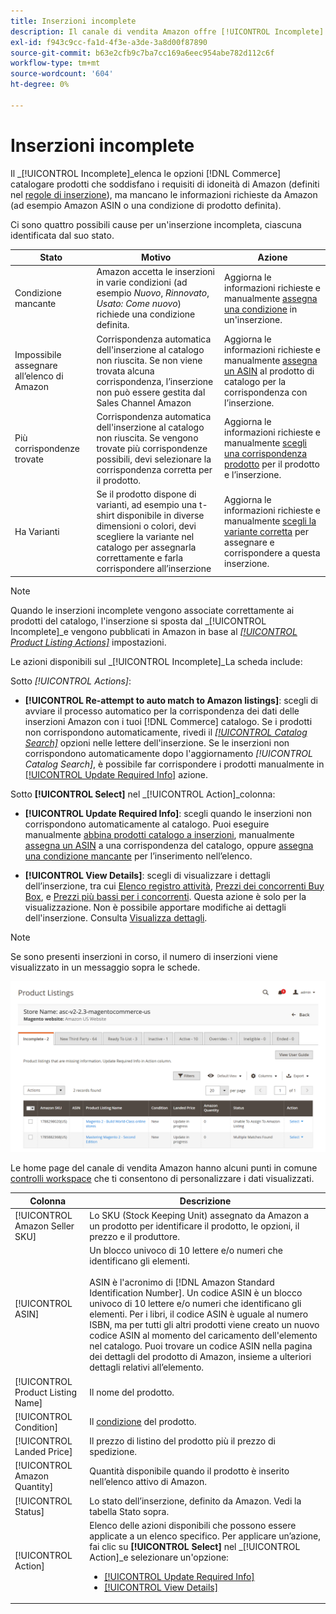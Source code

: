 ```yaml
---
title: Inserzioni incomplete
description: Il canale di vendita Amazon offre [!UICONTROL Incomplete] per identificare e soddisfare i requisiti di idoneità per le inserzioni incomplete in Amazon.
exl-id: f943c9cc-fa1d-4f3e-a3de-3a8d00f87890
source-git-commit: b63e2cfb9c7ba7cc169a6eec954abe782d112c6f
workflow-type: tm+mt
source-wordcount: '604'
ht-degree: 0%

---
```


# Inserzioni incomplete

Il _[!UICONTROL Incomplete]_elenca le opzioni [!DNL Commerce] catalogare prodotti che soddisfano i requisiti di idoneità di Amazon (definiti nel [regole di inserzione](./listing-rules.md)), ma mancano le informazioni richieste da Amazon (ad esempio Amazon ASIN o una condizione di prodotto definita).

Ci sono quattro possibili cause per un&#39;inserzione incompleta, ciascuna identificata dal suo stato.

| Stato | Motivo | Azione |
|--- |--- |--- |
| Condizione mancante | Amazon accetta le inserzioni in varie condizioni (ad esempio _Nuovo_, _Rinnovato_, _Usato: Come nuovo_) richiede una condizione definita. | Aggiorna le informazioni richieste e manualmente [assegna una condizione](./amazon-manually-update-incomplete-listing.md#update-required-info-missing-condition) in un&#39;inserzione. |
| Impossibile assegnare all’elenco di Amazon | Corrispondenza automatica dell&#39;inserzione al catalogo non riuscita. Se non viene trovata alcuna corrispondenza, l’inserzione non può essere gestita dal Sales Channel Amazon | Aggiorna le informazioni richieste e manualmente [assegna un ASIN](./amazon-manually-update-incomplete-listing.md#update-required-info-unable-to-assign-to-amazon-listing) al prodotto di catalogo per la corrispondenza con l’inserzione. |
| Più corrispondenze trovate | Corrispondenza automatica dell&#39;inserzione al catalogo non riuscita. Se vengono trovate più corrispondenze possibili, devi selezionare la corrispondenza corretta per il prodotto. | Aggiorna le informazioni richieste e manualmente [scegli una corrispondenza prodotto](./amazon-manually-update-incomplete-listing.md#update-required-info-multiple-matches-found) per il prodotto e l’inserzione. |
| Ha Varianti | Se il prodotto dispone di varianti, ad esempio una t-shirt disponibile in diverse dimensioni o colori, devi scegliere la variante nel catalogo per assegnarla correttamente e farla corrispondere all’inserzione | Aggiorna le informazioni richieste e manualmente [scegli la variante corretta](./amazon-manually-update-incomplete-listing.md#update-required-info-has-variants) per assegnare e corrispondere a questa inserzione. |

>[!NOTE]
>Quando le inserzioni incomplete vengono associate correttamente ai prodotti del catalogo, l&#39;inserzione si sposta dal _[!UICONTROL Incomplete]_e vengono pubblicati in Amazon in base al [_[!UICONTROL Product Listing Actions]_](./product-listing-actions.md) impostazioni.

Le azioni disponibili sul _[!UICONTROL Incomplete]_La scheda include:

Sotto _[!UICONTROL Actions]_:

- **[!UICONTROL Re-attempt to auto match to Amazon listings]**: scegli di avviare il processo automatico per la corrispondenza dei dati delle inserzioni Amazon con i tuoi [!DNL Commerce] catalogo. Se i prodotti non corrispondono automaticamente, rivedi il [_[!UICONTROL Catalog Search]_](./catalog-search.md) opzioni nelle lettere dell&#39;inserzione. Se le inserzioni non corrispondono automaticamente dopo l&#39;aggiornamento _[!UICONTROL Catalog Search]_, è possibile far corrispondere i prodotti manualmente in [[!UICONTROL Update Required Info]](./amazon-manually-update-incomplete-listing.md#update-required-info-multiple-matches-found) azione.

Sotto **[!UICONTROL Select]** nel _[!UICONTROL Action]_colonna:

- **[!UICONTROL Update Required Info]**: scegli quando le inserzioni non corrispondono automaticamente al catalogo. Puoi eseguire manualmente [abbina prodotti catalogo a inserzioni](./amazon-manually-update-incomplete-listing.md#update-required-info-multiple-matches-found), manualmente [assegna un ASIN](./amazon-manually-update-incomplete-listing.md#update-required-info-unable-to-assign-to-amazon-listing) a una corrispondenza del catalogo, oppure [assegna una condizione mancante](./amazon-manually-update-incomplete-listing.md#update-required-info-missing-condition) per l’inserimento nell’elenco.

- **[!UICONTROL View Details]**: scegli di visualizzare i dettagli dell’inserzione, tra cui [Elenco registro attività](./product-listing-details.md#listing-activity-log), [Prezzi dei concorrenti Buy Box](./product-listing-details.md#buy-box-competitor-pricing), e [Prezzi più bassi per i concorrenti](./product-listing-details.md#lowest-competitor-pricing). Questa azione è solo per la visualizzazione. Non è possibile apportare modifiche ai dettagli dell&#39;inserzione. Consulta [Visualizza dettagli](./product-listing-details.md).

>[!NOTE]
>
>Se sono presenti inserzioni in corso, il numero di inserzioni viene visualizzato in un messaggio sopra le schede.

![Inserzioni Amazon incomplete](assets/amazon-incomplete-listings.png)

Le home page del canale di vendita Amazon hanno alcuni punti in comune [controlli workspace](./workspace-controls.md) che ti consentono di personalizzare i dati visualizzati.

| Colonna | Descrizione |
|--- |--- |
| [!UICONTROL Amazon Seller SKU] | Lo SKU (Stock Keeping Unit) assegnato da Amazon a un prodotto per identificare il prodotto, le opzioni, il prezzo e il produttore. |
| [!UICONTROL ASIN] | Un blocco univoco di 10 lettere e/o numeri che identificano gli elementi.<br><br>ASIN è l&#39;acronimo di [!DNL Amazon Standard Identification Number]. Un codice ASIN è un blocco univoco di 10 lettere e/o numeri che identificano gli elementi. Per i libri, il codice ASIN è uguale al numero ISBN, ma per tutti gli altri prodotti viene creato un nuovo codice ASIN al momento del caricamento dell&#39;elemento nel catalogo. Puoi trovare un codice ASIN nella pagina dei dettagli del prodotto di Amazon, insieme a ulteriori dettagli relativi all’elemento. |
| [!UICONTROL Product Listing Name] | Il nome del prodotto. |
| [!UICONTROL Condition] | Il [condizione](./product-listing-condition.md) del prodotto. |
| [!UICONTROL Landed Price] | Il prezzo di listino del prodotto più il prezzo di spedizione. |
| [!UICONTROL Amazon Quantity] | Quantità disponibile quando il prodotto è inserito nell’elenco attivo di Amazon. |
| [!UICONTROL Status] | Lo stato dell’inserzione, definito da Amazon. Vedi la tabella Stato sopra. |
| [!UICONTROL Action] | Elenco delle azioni disponibili che possono essere applicate a un elenco specifico. Per applicare un’azione, fai clic su **[!UICONTROL Select]** nel _[!UICONTROL Action]_e selezionare un&#39;opzione:<ul><li>[[!UICONTROL Update Required Info]](./amazon-manually-update-incomplete-listing.md)</li><li>[[!UICONTROL View Details]](./product-listing-details.md)</li></ul> |
